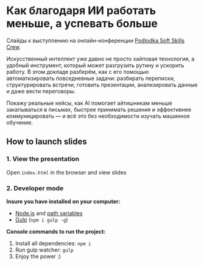 # Как благодаря ИИ работать меньше, а успевать больше

Слайды к выступлению на онлайн-конференции [Podlodka Soft Skills Crew](https://podlodka.io/softcrew).

Искусственный интеллект уже давно не просто хайповая технология, а удобный инструмент, который может разгрузить рутину и ускорить работу. В этом докладе разберём, как с его помощью автоматизировать повседневные задачи: разбирать переписки, структурировать встречи, готовить презентации, анализировать данные и даже вести переговоры.

Покажу реальные кейсы, как AI помогает айтишникам меньше закапываться в письмах, быстрее принимать решения и эффективнее коммуницировать — и всё это без необходимости изучать машинное обучение.

## How to launch slides
### 1. View the presentation
Open `index.html` in the browser and view slides

### 2. Developer mode

__Insure you have installed on your computer:__

* [Node.js](https://nodejs.org/en/download/) and [path variables](http://stackoverflow.com/questions/8278143/node-js-how-to-run-node-command-from-any-path)
* [Gulp](http://gulpjs.com/) (`npm i gulp -g`)

__Console commands to run the project:__

1. Install all dependenсies: `npm i`
2. Run gulp watcher: `gulp`
3. Enjoy the power :)
